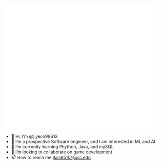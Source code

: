<picture>
  <img src="/metrics.repository.svg" alt="Metrics">
</picture>

- 👋 Hi, I’m @jiyeon98613
- 👀 I’m a prospective Software engineer, and I am interested in ML and AI.
- 🌱 I’m currently learning Phython, Java, and mySQL
- 💞️ I’m looking to collaborate on game development
- 📫 How to reach me jkim9510@usc.edu

<!---
jiyeon98613/jiyeon98613 is a ✨ special ✨ repository because its `README.md` (this file) appears on your GitHub profile.
You can click the Preview link to take a look at your changes.
--->
